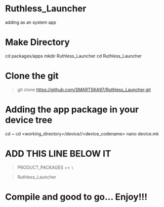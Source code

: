 # Ruthless_Launcher

adding as an system app

# Make Directory

cd packages/apps
mkdir Ruthless_Launcher
cd Ruthless_Launcher

# Clone the git

>git clone https://github.com/SMARTSKA97/Ruthless_Launcher.git

# Adding the app package in your device tree

cd ~
cd <working_directory>/device/<manufacturer>/<device_codename>
nano device.mk
 
# ADD THIS LINE BELOW IT 

>PRODUCT_PACKAGES += `\`

>Ruthless_Launcher

# Compile and good to go... Enjoy!!!


